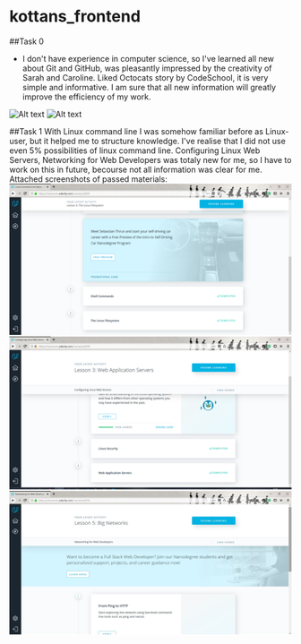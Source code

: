 # kottans_frontend

##Task 0
* I don't have experience in computer science, so I've learned all new about Git and GitHub, was pleasantly impressed by the creativity of Sarah and Caroline. Liked Octocats story by CodeSchool, it is very simple and informative.
I am sure that all new information will greatly improve the efficiency of my work.

![Alt text](/path/to/img.jpg "Optional title")
![Alt text](/path/to/img.jpg "Optional title")

##Task 1
With Linux command line I was somehow familiar before as Linux-user, but it helped me to structure knowledge. I've realise that I did not use even 5% possibilities of linux command line.
Configuring Linux Web Servers, Networking for Web Developers was totaly new for me, so I have to work on this in future, becourse not all information was clear for me.
Attached screenshots of passed materials:
![Linux Command Line](task1/commandline.png "Linux Command Line")
![Configuring Linux Web Servers](task1/lservers.jpg "Configuring Linux Web Servers")
![Networking for Web Developers](task1/network.jpg "Networking for Web Developers")
